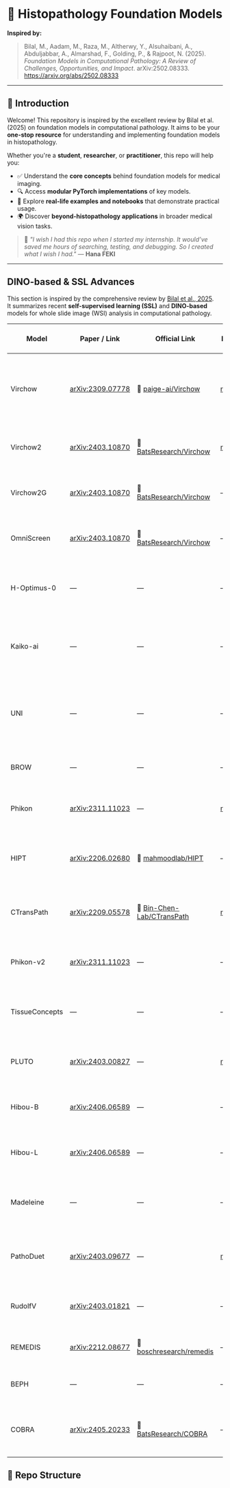 # 🧬 Histopathology Foundation Models

**Inspired by:**  
> Bilal, M., Aadam, M., Raza, M., Altherwy, Y., Alsuhaibani, A., Abduljabbar, A., Almarshad, F., Golding, P., & Rajpoot, N. (2025). *Foundation Models in Computational Pathology: A Review of Challenges, Opportunities, and Impact*. arXiv:2502.08333. https://arxiv.org/abs/2502.08333

---

## 📣 Introduction

Welcome! This repository is inspired by the excellent review by Bilal et al. (2025) on foundation models in computational pathology. It aims to be your **one-stop resource** for understanding and implementing foundation models in histopathology.

Whether you're a **student**, **researcher**, or **practitioner**, this repo will help you:

- ✅ Understand the **core concepts** behind foundation models for medical imaging.  
- 🔍 Access **modular PyTorch implementations** of key models.  
- 📓 Explore **real-life examples and notebooks** that demonstrate practical usage.  
- 🌍 Discover **beyond-histopathology applications** in broader medical vision tasks.

> 🔖 *"I wish I had this repo when I started my internship. It would’ve saved me hours of searching, testing, and debugging. So I created what I wish I had."* — **Hana FEKI**

---

## DINO-based & SSL Advances

This section is inspired by the comprehensive review by [Bilal et al., 2025](https://arxiv.org/abs/2502.08333).  
It summarizes recent **self-supervised learning (SSL)** and **DINO-based** models for whole slide image (WSI) analysis in computational pathology.

| Model            | Paper / Link                                                                 | Official Link                                | My Implementation & Explanation            | Key Innovation / Feature |
|------------------|------------------------------------------------------------------------------|-----------------------------------------------|---------------------------------------------|----------------------------|
| Virchow          | [arXiv:2309.07778](https://arxiv.org/pdf/2309.07778)                         | 🤗 [paige-ai/Virchow](https://huggingface.co/paige-ai/Virchow) | [models/virchow](./models/virchow)         | Learns with global/local crops & special morph-preserving data augmentation |
| Virchow2         | [arXiv:2403.10870](https://arxiv.org/abs/2403.10870)                         | 🐙 [BatsResearch/Virchow](https://github.com/BatsResearch/Virchow) | [models/virchow2](./models/virchow2)       | Bigger dataset + smarter, pathology-inspired augmentations |
| Virchow2G        | [arXiv:2403.10870](https://arxiv.org/abs/2403.10870)                         | 🐙 [BatsResearch/Virchow](https://github.com/BatsResearch/Virchow) | —                                           | Larger model + mixed magnifications for better generalization |
| OmniScreen       | [arXiv:2403.10870](https://arxiv.org/abs/2403.10870)                         | 🐙 [BatsResearch/Virchow](https://github.com/BatsResearch/Virchow) | —                                           | Builds on Virchow2 features for weak supervision |
| H-Optimus-0      | —                                                                            | —                                             | —                                           | Powerful ViT-G with 40 blocks, handles high-dim features efficiently |
| Kaiko-ai         | —                                                                            | —                                             | —                                           | Smart patch extraction saves compute; uses multi-magnification TCGA slides |
| UNI              | —                                                                            | —                                             | —                                           | Combines masked modeling & self-distillation with regularization tricks |
| BROW             | —                                                                            | —                                             | —                                           | Adds patch shuffling & color jitter to improve DINO |
| Phikon           | [arXiv:2311.11023](https://arxiv.org/abs/2311.11023)                         | —                                             | [models/phikon](./models/phikon)           | Uses iBOT with masking; more robust to image changes |
| HIPT             | [arXiv:2206.02680](https://arxiv.org/abs/2206.02680)                         | 🐙 [mahmoodlab/HIPT](https://github.com/mahmoodlab/HIPT) | —                                           | Two-stage ViT: local + tissue-level features trained with DINO |
| CTransPath       | [arXiv:2209.05578](https://arxiv.org/abs/2209.05578)                         | 🐙 [Bin-Chen-Lab/CTransPath](https://github.com/Bin-Chen-Lab/CTransPath) | [models/ctranspath](./models/ctranspath) | Combines ConvNets & Transformers with smart contrastive learning |
| Phikon-v2        | [arXiv:2311.11023](https://arxiv.org/abs/2311.11023)                         | —                                             | —                                           | Bigger ViT model; robust ensemble for biomarker prediction |
| TissueConcepts   | —                                                                            | —                                             | —                                           | Transformer + ConvNet trained for classification, detection, segmentation |
| PLUTO            | [arXiv:2403.00827](https://arxiv.org/abs/2403.00827)                         | —                                             | [models/pluto](./models/pluto)             | Multi-scale ViT with MAE + Fourier loss for better OOD performance |
| Hibou-B          | [arXiv:2406.06589](https://arxiv.org/abs/2406.06589)                         | —                                             | —                                           | Trained on 1M+ WSIs with stain-normalized augmentations |
| Hibou-L          | [arXiv:2406.06589](https://arxiv.org/abs/2406.06589)                         | —                                             | —                                           | Same as Hibou-B but with larger ViT-L architecture |
| Madeleine        | —                                                                            | —                                             | —                                           | Aligns cross-stain patches using attention & Graph Optimal Transport |
| PathoDuet        | [arXiv:2403.09677](https://arxiv.org/abs/2403.09677)                         | —                                             | [models/pathoduet](./models/pathoduet)     | Custom SSL with stain & scale augmentation based on MoCoV3 |
| RudolfV          | [arXiv:2403.01821](https://arxiv.org/abs/2403.01821)                         | —                                             | —                                           | Trained on 130K+ slides with stain-aware augmentations |
| REMEDIS          | [arXiv:2212.08677](https://arxiv.org/abs/2212.08677)                         | 🐙 [boschresearch/remedis](https://github.com/boschresearch/remedis) | —                                     | Uses SimCLR to enhance visual representation |
| BEPH             | —                                                                            | —                                             | —                                           | Lightweight BEiT-based SSL with masking |
| COBRA            | [arXiv:2405.20233](https://arxiv.org/abs/2405.20233)                         | 🐙 [BatsResearch/COBRA](https://github.com/BatsResearch/COBRA) | —                                       | Compact model with contrastive SSL & multi-scale WSI training |


## 📁 Repo Structure

